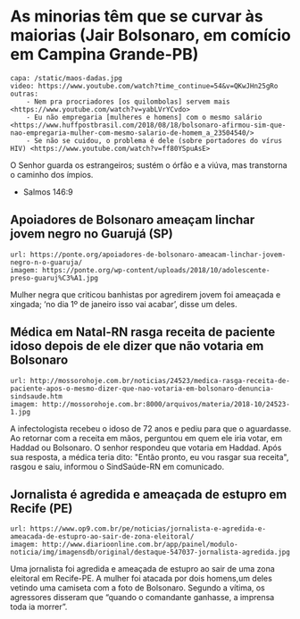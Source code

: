 # As minorias têm que se curvar às maiorias (Jair Bolsonaro, em comício em Campina Grande-PB)

    capa: /static/maos-dadas.jpg
    video: https://www.youtube.com/watch?time_continue=54&v=QKwJHn25gRo
    outras:
        - Nem pra procriadores [os quilombolas] servem mais <https://www.youtube.com/watch?v=yabLVrYCvdo>
        - Eu não empregaria [mulheres e homens] com o mesmo salário <https://www.huffpostbrasil.com/2018/08/18/bolsonaro-afirmou-sim-que-nao-empregaria-mulher-com-mesmo-salario-de-homem_a_23504540/>
        - Se não se cuidou, o problema é dele (sobre portadores do vírus HIV) <https://www.youtube.com/watch?v=ff80YSpuAsE>


O Senhor guarda os estrangeiros; sustém o órfão e a viúva, mas transtorna o caminho dos ímpios.
- Salmos 146:9


## Apoiadores de Bolsonaro ameaçam linchar jovem negro no Guarujá (SP)

    url: https://ponte.org/apoiadores-de-bolsonaro-ameacam-linchar-jovem-negro-n-o-guaruja/
    imagem: https://ponte.org/wp-content/uploads/2018/10/adolescente-preso-guaruj%C3%A1.jpg

Mulher negra que criticou banhistas por agredirem jovem foi ameaçada e xingada; ‘no dia 1º de janeiro isso vai acabar’, disse um deles.


## Médica em Natal-RN rasga receita de paciente idoso depois de ele dizer que não votaria em Bolsonaro

    url: http://mossorohoje.com.br/noticias/24523/medica-rasga-receita-de-paciente-apos-o-mesmo-dizer-que-nao-votaria-em-bolsonaro-denuncia-sindsaude.htm
    imagem: http://mossorohoje.com.br:8000/arquivos/materia/2018-10/24523-1.jpg

A infectologista recebeu o idoso de 72 anos e pediu para que o aguardasse. Ao
retornar com a receita em mãos, perguntou em quem ele iria votar, em Haddad ou
Bolsonaro. O senhor respondeu que votaria em Haddad. Após sua resposta, a médica
teria dito: "Então pronto, eu vou rasgar sua receita", rasgou e saiu, informou
o SindSaúde-RN em comunicado.


## Jornalista é agredida e ameaçada de estupro em Recife (PE)

    url: https://www.op9.com.br/pe/noticias/jornalista-e-agredida-e-ameacada-de-estupro-ao-sair-de-zona-eleitoral/
    imagem: http://www.diarioonline.com.br/app/painel/modulo-noticia/img/imagensdb/original/destaque-547037-jornalista-agredida.jpg

Uma jornalista foi agredida e ameaçada de estupro ao sair de uma zona eleitoral em Recife-PE. A mulher foi atacada por dois homens,um deles vetindo uma camiseta com a foto de Bolsonaro. Segundo a vítima, os agressores disseram que “quando o comandante ganhasse, a imprensa toda ia morrer”.